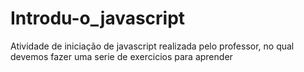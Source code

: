 # Introdu-o_javascript
Atividade de iniciação de javascript realizada pelo professor, no qual devemos fazer uma serie de exercicios para aprender
